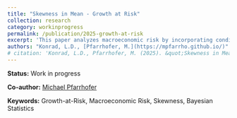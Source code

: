 ```yaml
---
title: "Skewness in Mean - Growth at Risk"
collection: research
category: workinprogress
permalink: /publication/2025-growth-at-risk
excerpt: 'This paper analyzes macroeconomic risk by incorporating conditional skewness into growth forecasting models.'
authors: "Konrad, L.D., [Pfarrhofer, M.](https://mpfarrho.github.io/)"
# citation: 'Konrad, L.D., Pfarrhofer, M. (2025). &quot;Skewness in Mean - Growth at Risk.&quot; <i>Unpublished Document</i>.'
---
```


**Status:** Work in progress

**Co-author:** [Michael Pfarrhofer](https://mpfarrho.github.io/)

**Keywords:** Growth-at-Risk, Macroeconomic Risk, Skewness, Bayesian Statistics
